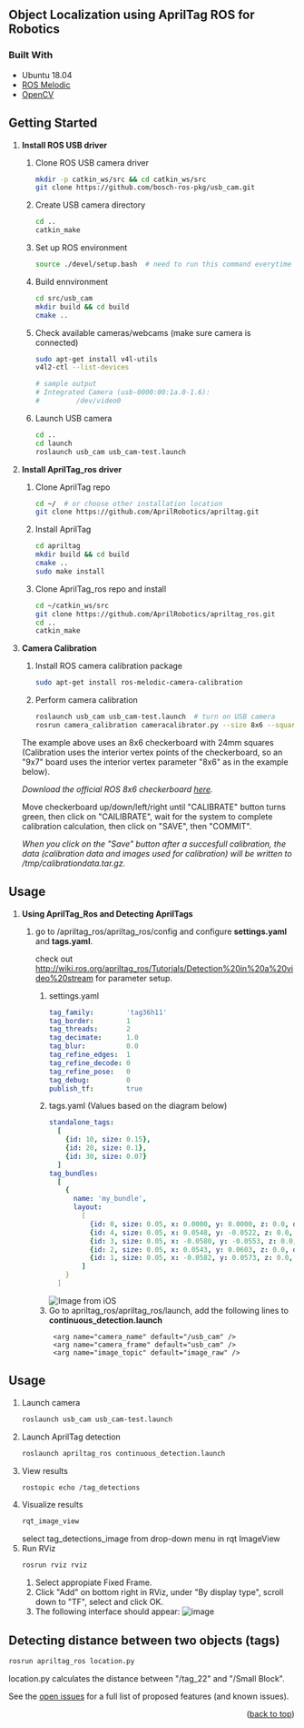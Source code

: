 <!-- ABOUT THE PROJECT -->
## Object Localization using AprilTag ROS for Robotics


### Built With

* Ubuntu 18.04
* [ROS Melodic](http://wiki.ros.org/melodic/Installation/Ubuntu)
* [OpenCV](https://docs.opencv.org/3.4/d7/d9f/tutorial_linux_install.html)



<!-- GETTING STARTED -->
## Getting Started
1. **Install ROS USB driver**

    1. Clone ROS USB camera driver
        ```sh
       mkdir -p catkin_ws/src && cd catkin_ws/src
       git clone https://github.com/bosch-ros-pkg/usb_cam.git
       ```
    2. Create USB camera directory
       ```sh
       cd ..
       catkin_make
       ```
    3. Set up ROS environment
       ```sh
       source ./devel/setup.bash  # need to run this command everytime a new terminal window is opened
       ```
    4. Build ennvironment
       ```sh
       cd src/usb_cam
       mkdir build && cd build
       cmake ..
       ```
    5. Check available cameras/webcams (make sure camera is connected)
        ```sh
        sudo apt-get install v4l-utils
        v4l2-ctl --list-devices

        # sample output
        # Integrated Camera (usb-0000:00:1a.0-1.6):
        #         /dev/video0
        ```
    6. Launch USB camera
        ```sh
        cd ..
        cd launch
        roslaunch usb_cam usb_cam-test.launch
        ```
2. **Install AprilTag_ros driver**
    1. Clone AprilTag repo
        ```sh
        cd ~/  # or choose other installation location
        git clone https://github.com/AprilRobotics/apriltag.git
        ```
    2. Install AprilTag
        ```sh
        cd apriltag
        mkdir build && cd build
        cmake ..
        sudo make install
        ```
    3. Clone AprilTag_ros repo and install
        ```sh
        cd ~/catkin_ws/src
        git clone https://github.com/AprilRobotics/apriltag_ros.git
        cd ..
        catkin_make
        ```
3. **Camera Calibration**
    1. Install ROS camera calibration package
        ```sh
        sudo apt-get install ros-melodic-camera-calibration
        ```
    2. Perform camera calibration
        ```sh
        roslaunch usb_cam usb_cam-test.launch  # turn on USB camera
        rosrun camera_calibration cameracalibrator.py --size 8x6 --square 0.024 image:=/usb_cam/image_raw camera:=/usb_cam
        ```
    The example above uses an 8x6 checkerboard with 24mm squares (Calibration uses the interior vertex points of the checkerboard, so an "9x7" board uses the interior vertex parameter "8x6" as in the example below). 

    _Download the official ROS 8x6 checkerboard [here](http://wiki.ros.org/camera_calibration/Tutorials/MonocularCalibration?action=AttachFile&do=view&target=check-108.pdf)._

    Move checkerboard up/down/left/right until "CALIBRATE" button turns green, then click on "CAILIBRATE", wait for the system to complete calibration calculation, then click on "SAVE", then "COMMIT".

    _When you click on the "Save" button after a succesfull calibration, the data (calibration data and images used for calibration) will be written to /tmp/calibrationdata.tar.gz._

## Usage
1. **Using AprilTag_Ros and Detecting AprilTags**
    1. go to /apriltag_ros/apriltag_ros/config and configure **settings.yaml** and **tags.yaml**.
    
        check out http://wiki.ros.org/apriltag_ros/Tutorials/Detection%20in%20a%20video%20stream for parameter setup.

        1. settings.yaml 
            ```yaml
            tag_family:        'tag36h11'
            tag_border:        1 
            tag_threads:       2 
            tag_decimate:      1.0 
            tag_blur:          0.0 
            tag_refine_edges:  1 
            tag_refine_decode: 0 
            tag_refine_pose:   0 
            tag_debug:         0 
            publish_tf:        true
            ```
        2. tags.yaml (Values based on the diagram below)
            ```yaml
            standalone_tags:
              [
                {id: 10, size: 0.15},
                {id: 20, size: 0.1},
                {id: 30, size: 0.07}
              ]
            tag_bundles:
              [
                {
                  name: 'my_bundle',
                  layout:
                    [
                      {id: 0, size: 0.05, x: 0.0000, y: 0.0000, z: 0.0, qw: 1.0, qx: 0.0, qy: 0.0, qz: 0.0},
                      {id: 4, size: 0.05, x: 0.0548, y: -0.0522, z: 0.0, qw: 1.0, qx: 0.0, qy: 0.0, qz: 0.0},
                      {id: 3, size: 0.05, x: -0.0580, y: -0.0553, z: 0.0, qw: 1.0, qx: 0.0, qy: 0.0, qz: 0.0},
                      {id: 2, size: 0.05, x: 0.0543, y: 0.0603, z: 0.0, qw: 1.0, qx: 0.0, qy: 0.0, qz: 0.0},
                      {id: 1, size: 0.05, x: -0.0582, y: 0.0573, z: 0.0, qw: 1.0, qx: 0.0, qy: 0.0, qz: 0.0}
                    ]
                }
              ]
              ```
              ![Image from iOS](https://user-images.githubusercontent.com/107154811/193395390-64fb8e61-8caa-4620-9a18-d40dadf45851.jpg)
        3. Go to apriltag_ros/apriltag_ros/launch, add the following lines to **continuous_detection.launch**
            ```launch
             <arg name="camera_name" default="/usb_cam" />
             <arg name="camera_frame" default="usb_cam" />  
             <arg name="image_topic" default="image_raw" />
             ```
         

## Usage
1. Launch camera
    ```sh
    roslaunch usb_cam usb_cam-test.launch
    ```
2. Launch AprilTag detection
    ```sh
    roslaunch apriltag_ros continuous_detection.launch
    ```
3. View results
    ```sh
    rostopic echo /tag_detections
    ```
4. Visualize results
    ```sh
    rqt_image_view
    ```
    select tag_detections_image from drop-down menu in rqt ImageView
5. Run RViz
    ```sh
    rosrun rviz rviz
    ```
    1. Select appropiate Fixed Frame.
    2. Click "Add" on bottom right in RViz, under "By display type", scroll down to "TF", select and click OK.
    3. The following interface should appear:
    ![image](https://user-images.githubusercontent.com/107154811/193395706-a692427b-5fc0-4f4f-8c2b-cedd928a8de3.png)






<!-- Distance -->
## Detecting distance between two objects (tags)
```sh
rosrun apriltag_ros location.py
```
location.py calculates the distance between "/tag_22" and "/Small Block".








See the [open issues](https://github.com/github_username/repo_name/issues) for a full list of proposed features (and known issues).

<p align="right">(<a href="#readme-top">back to top</a>)</p>

